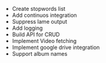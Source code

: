 - Create stopwords list
- Add continuos integration
- Suppress lame output
- Add logging
- Build API for CRUD
- Implement Video fetching
- Implement google drive integration
- Support album names
